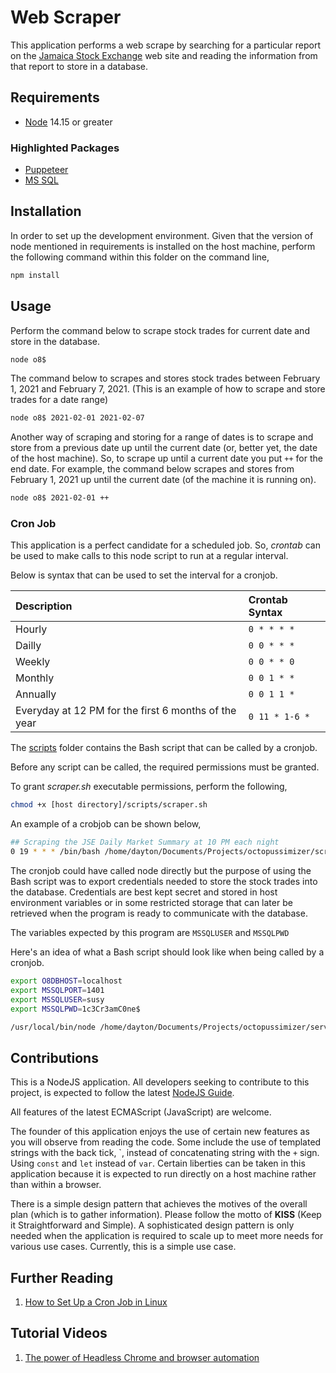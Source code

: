 # Web Scraper

This application performs a web scrape by searching for a particular report on the [Jamaica Stock Exchange](https://www.jamstockex.com/) web site and reading the information from that report to store in a database.

## Requirements

 * [Node](https://nodejs.org/en/) 14.15 or greater

### Highlighted Packages

 * [Puppeteer](https://www.npmjs.com/package/puppeteer)
 * [MS SQL](https://www.npmjs.com/package/mssql)

## Installation

In order to set up the development environment. Given that the version of node mentioned in requirements is installed on the host machine, perform the following command within this folder on the command line,

```bash
npm install
```

## Usage

Perform the command below to scrape stock trades for current date and store in the database.

```bash
node o8$
```

The command below to scrapes and stores stock trades between February 1, 2021 and February 7, 2021. (This is an example of how to scrape and store trades for a date range)

```bash
node o8$ 2021-02-01 2021-02-07
```

Another way of scraping and storing for a range of dates is to scrape and store from a previous date up until the current date (or, better yet, the date of the host machine). So, to scrape up until a current date you put `++` for the end date. For example, the command below scrapes and stores from February 1, 2021 up until the current date (of the machine it is running on).

```bash
node o8$ 2021-02-01 ++
```

### Cron Job

This application is a perfect candidate for a scheduled job. So, _crontab_ can be used to make calls to this node script to run at a regular interval.

Below is syntax that can be used to set the interval for a cronjob.

| Description | Crontab Syntax |
| :--- | :--- |
| Hourly | `0 * * * *` |
| Dailly | `0 0 * * *` |
| Weekly | `0 0 * * 0` |
| Monthly | `0 0 1 * *` |
| Annually | `0 0 1 1 *` |
| Everyday at 12 PM for the first 6 months of the year | `0 11 * 1-6 *` |

The [scripts](../scripts) folder contains the Bash script that can be called by a cronjob.

Before any script can be called, the required permissions must be granted.

To grant _scraper.sh_ executable permissions, perform the following,

```bash
chmod +x [host directory]/scripts/scraper.sh
```

An example of a crobjob can be shown below,

```bash
## Scraping the JSE Daily Market Summary at 10 PM each night
0 19 * * * /bin/bash /home/dayton/Documents/Projects/octopussimizer/scripts/scraper.sh >> /home/dayton/Documents/Projects/octopussimizer/service/scraper-logs.log
```

The cronjob could have called node directly but the purpose of using the Bash script was to export credentials needed to store the stock trades into the database. Credentials are best kept secret and stored in host environment variables or in some restricted storage that can later be retrieved when the program is ready to communicate with the database.

The variables expected by this program are `MSSQLUSER` and `MSSQLPWD`

Here's an idea of what a Bash script should look like when being called by a cronjob.

```bash
export O8DBHOST=localhost
export MSSQLPORT=1401
export MSSQLUSER=susy
export MSSQLPWD=1c3Cr3amC0ne$

/usr/local/bin/node /home/dayton/Documents/Projects/octopussimizer/service/o8$.js
```

## Contributions

This is a NodeJS application. All developers seeking to contribute to this project, is expected to follow the latest [NodeJS Guide](https://nodejs.org/en/docs/guides/).

All features of the latest ECMAScript (JavaScript) are welcome.

The founder of this application enjoys the use of certain new features as you will observe from reading the code. Some include the use of templated strings with the back tick, \`, instead of concatenating string with the `+` sign. Using `const` and `let` instead of `var`. Certain liberties can be taken in this application because it is expected to run directly on a host machine rather than within a browser.

There is a simple design pattern that achieves the motives of the overall plan (which is to gather information). Please follow the motto of **KISS** (Keep it Straightforward and Simple). A sophisticated design pattern is only needed when the application is required to scale up to meet more needs for various use cases. Currently, this is a simple use case.

## Further Reading

1. [How to Set Up a Cron Job in Linux](https://phoenixnap.com/kb/set-up-cron-job-linux)

## Tutorial Videos

1. [The power of Headless Chrome and browser automation](https://youtu.be/lhZOFUY1weo)